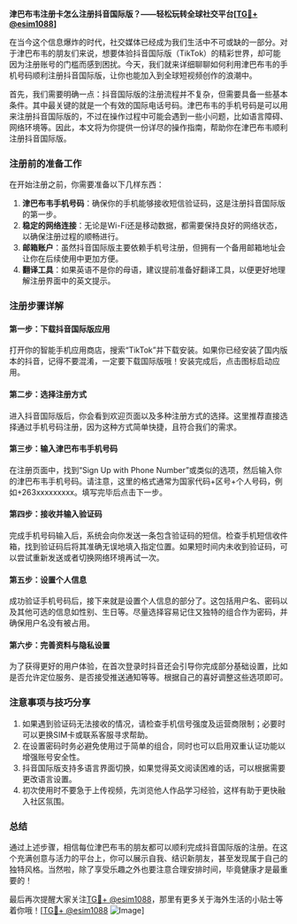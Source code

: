 **津巴布韦注册卡怎么注册抖音国际版？——轻松玩转全球社交平台[[TG💪+ @esim1088](https://t.me/s/esim1088)]**

在当今这个信息爆炸的时代，社交媒体已经成为我们生活中不可或缺的一部分。对于津巴布韦的朋友们来说，想要体验抖音国际版（TikTok）的精彩世界，却可能因为注册账号的门槛而感到困扰。今天，我们就来详细聊聊如何利用津巴布韦的手机号码顺利注册抖音国际版，让你也能加入到全球短视频创作的浪潮中。

首先，我们需要明确一点：抖音国际版的注册流程并不复杂，但需要具备一些基本条件。其中最关键的就是一个有效的国际电话号码。津巴布韦的手机号码是可以用来注册抖音国际版的，不过在操作过程中可能会遇到一些小问题，比如语言障碍、网络环境等。因此，本文将为你提供一份详尽的操作指南，帮助你在津巴布韦顺利注册抖音国际版。

### 注册前的准备工作

在开始注册之前，你需要准备以下几样东西：

1. **津巴布韦手机号码**：确保你的手机能够接收短信验证码，这是注册抖音国际版的第一步。
2. **稳定的网络连接**：无论是Wi-Fi还是移动数据，都需要保持良好的网络状态，以确保注册过程的顺畅进行。
3. **邮箱账户**：虽然抖音国际版主要依赖手机号注册，但拥有一个备用邮箱地址会让你在后续使用中更加方便。
4. **翻译工具**：如果英语不是你的母语，建议提前准备好翻译工具，以便更好地理解注册界面中的英文提示。

### 注册步骤详解

#### 第一步：下载抖音国际版应用

打开你的智能手机应用商店，搜索“TikTok”并下载安装。如果你已经安装了国内版本的抖音，记得不要混淆，一定要下载国际版哦！安装完成后，点击图标启动应用。

#### 第二步：选择注册方式

进入抖音国际版后，你会看到欢迎页面以及多种注册方式的选择。这里推荐直接选择通过手机号码注册，因为这种方式简单快捷，且符合我们的需求。

#### 第三步：输入津巴布韦手机号码

在注册页面中，找到“Sign Up with Phone Number”或类似的选项，然后输入你的津巴布韦手机号码。请注意，这里的格式通常为国家代码+区号+个人号码，例如+263xxxxxxxxx。填写完毕后点击下一步。

#### 第四步：接收并输入验证码

完成手机号码输入后，系统会向你发送一条包含验证码的短信。检查手机短信收件箱，找到验证码后将其准确无误地填入指定位置。如果短时间内未收到验证码，可以尝试重新发送或者切换网络环境再试一次。

#### 第五步：设置个人信息

成功验证手机号码后，接下来就是设置个人信息的部分了。这包括用户名、密码以及其他可选的信息如性别、生日等。尽量选择容易记住又独特的组合作为密码，并确保用户名没有被占用。

#### 第六步：完善资料与隐私设置

为了获得更好的用户体验，在首次登录时抖音还会引导你完成部分基础设置，比如是否允许定位服务、是否接受推送通知等等。根据自己的喜好调整这些选项即可。

### 注意事项与技巧分享

1. 如果遇到验证码无法接收的情况，请检查手机信号强度及运营商限制；必要时可以更换SIM卡或联系客服寻求帮助。
2. 在设置密码时务必避免使用过于简单的组合，同时也可以启用双重认证功能以增强账号安全性。
3. 抖音国际版支持多语言界面切换，如果觉得英文阅读困难的话，可以根据需要更改语言设置。
4. 初次使用时不要急于上传视频，先浏览他人作品学习经验，这样有助于更快融入社区氛围。

### 总结

通过上述步骤，相信每位津巴布韦的朋友都可以顺利完成抖音国际版的注册。在这个充满创意与活力的平台上，你可以展示自我、结识新朋友，甚至发现属于自己的独特风格。当然啦，除了享受乐趣之外也要注意合理安排时间，毕竟健康才是最重要的！

最后再次提醒大家关注[TG💪+ @esim1088](https://t.me/s/esim1088)，那里有更多关于海外生活的小贴士等着你哦！[[TG💪+ @esim1088](https://t.me/s/esim1088) ![Image](https://i.postimg.cc/4NQfJmqS/Snipaste-2025-05-13-00-14-12.png)]